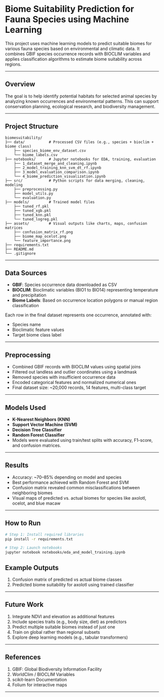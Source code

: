 # Biome Suitability Prediction for Fauna Species using Machine Learning

This project uses machine learning models to predict suitable biomes for various fauna species based on environmental and climatic data. It combines GBIF species occurrence records with BIOCLIM variables and applies classification algorithms to estimate biome suitability across regions.

---

## Overview

The goal is to help identify potential habitats for selected animal species by analyzing known occurrences and environmental patterns. This can support conservation planning, ecological research, and biodiversity management.

---

## Project Structure

    biomesuitability/
    ├── data/           # Processed CSV files (e.g., species + bioclim + biome class)
        ├── species_biome_env_dataset.csv
        └── biome_labels.csv
    ├── notebooks/      # Jupyter notebooks for EDA, training, evaluation
        ├── 1_dataset_merge_and_cleaning.ipynb
        ├── 2_model_training_knn_svm_dt_rf.ipynb
        ├── 3_model_evaluation_comparison.ipynb
        └── 4_biome_prediction_visualization.ipynb
    ├── src/            # Python scripts for data merging, cleaning, modeling
        ├── preprocessing.py
        ├── model_utils.py
        └── evaluation.py
    ├── models/         # Trained model files
        ├── tuned_rf.pkl
        ├── tuned_xgb.pkl
        ├── tuned_knn.pkl
        └── tuned_logreg.pkl
    ├── assets/         # Visual outputs like charts, maps, confusion matrices
        ├── confusion_matrix_rf.png
        ├── biome_map_ocelot.png
        └── feature_importance.png
    ├── requirements.txt
    ├── README.md
    └── .gitignore

---

## Data Sources

- **GBIF**: Species occurrence data downloaded as CSV  
- **BIOCLIM**: Bioclimatic variables (BIO1 to BIO14) representing temperature and precipitation  
- **Biome Labels**: Based on occurrence location polygons or manual region classification  

Each row in the final dataset represents one occurrence, annotated with:
- Species name
- Bioclimatic feature values
- Target biome class label

---

## Preprocessing

- Combined GBIF records with BIOCLIM values using spatial joins  
- Filtered out landless and outlier coordinates using a landmask  
- Removed species with insufficient occurrence data  
- Encoded categorical features and normalized numerical ones  
- Final dataset size: ~20,000 records, 14 features, multi-class target  

---

## Models Used

- **K-Nearest Neighbors (KNN)**  
- **Support Vector Machine (SVM)**  
- **Decision Tree Classifier**  
- **Random Forest Classifier**  
- Models were evaluated using train/test splits with accuracy, F1-score, and confusion matrices.

---

## Results

- Accuracy: ~70–85% depending on model and species  
- Best performance achieved with Random Forest and SVM  
- Confusion matrix revealed common misclassifications between neighboring biomes  
- Visual maps of predicted vs. actual biomes for species like axolotl, ocelot, and blue macaw  

---

## How to Run

```bash
# Step 1: Install required libraries
pip install -r requirements.txt

# Step 2: Launch notebooks
jupyter notebook notebooks/eda_and_model_training.ipynb
```

## Example Outputs

1. Confusion matrix of predicted vs actual biome classes
2. Predicted biome suitability for axolotl using trained classifier

---

## Future Work

1. Integrate NDVI and elevation as additional features
2. Include species traits (e.g., body size, diet) as predictors
3. Predict multiple suitable biomes instead of just one
4. Train on global rather than regional subsets
5. Explore deep learning models (e.g., tabular transformers)

---

## References

1. GBIF: Global Biodiversity Information Facility
2. WorldClim / BIOCLIM Variables
3. scikit-learn Documentation
4. Folium for interactive maps

---
